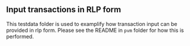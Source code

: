 ## Input transactions in RLP form

This testdata folder is used to examplify how transaction input can be provided in rlp form. 
Please see the README in `pvm` folder for how this is performed. 
